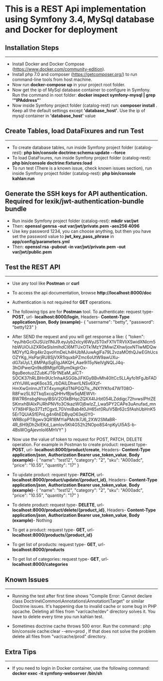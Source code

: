 # This is a REST Api implementation using Symfony 3.4, MySql database and Docker for deployment

## Installation Steps
----------------------
- Install Docker and Docker Compose (https://www.docker.com/community-edition).
- Install php 7.0 and composer (https://getcomposer.org/) to run command-line tools from host machine.
- Now run **docker-compose up** in your project root folder.
- Now get the ip of MySql database container to configure in Symfony. Run the command in root folder: **docker inspect symfony-mysql | grep '"IPAddress"'**
- Now inside Symfony project folder (catalog-rest) run: **composer install** . Keep all the default settings except **'database_host'**. Use the ip of mysql container in **'database_host'** value

## Create Tables, load DataFixures and run Test
-------------------------------------------------
- To create database tables, run inside Symfony project folder (catalog-rest): **php bin/console doctrine:schema:update --force**
- To load DataFixures, run inside Symfony project folder (catalog-rest): **php bin/console doctrine:fixtures:load**
- To run test (There is a known issue, check known issues section), run inside Symfony project folder (catalog-rest): **php bin/console kahlan:run**

## Generate the SSH keys for API authentication. Required for **lexik/jwt-authentication-bundle bundle**
- Run inside Symfony project folder (catalog-rest): **mkdir var/jwt**
- Then: **openssl genrsa -out var/jwt/private.pem -aes256 4096**
- Use key password 1234, you can choose anything, but then you have set the password value to **jwt_key_pass_phrase** in **app/config/parameters.yml**
- Then: **openssl rsa -pubout -in var/jwt/private.pem -out var/jwt/public.pem**

## Test the REST API
----------------------------
- Use any tool like **Postman** or **curl**
- To access the api documentation, browse **http://localhost:8000/doc**
- Authentication is not required for **GET** operations. 
- The following tips are for **Postman** tool. To authenticate: request type- **POST**, url- **localhost:8000/login**, Headers- **Content-Type application/json**,
**Body (example)**- {
    "username": "betty",
    "password": "betty123"
}
- After SEND the request and you will get response a like: 
{
    "token": "eyJhbGciOiJSUzI1NiJ9.eyJyb2xlcyI6WyJST0xFX1VTRVIiXSwidXNlcm5hbWUiOiJiZXR0eSIsImlhdCI6MTUxOTk1MzY2MiwiZXhwIjoxNTIwMDQwMDYyfQ.Rrg4kr2qvoYmDeLh4HJbMJuwAglFa79L2vzaMOthQJwEGhUcsOZYKg_HsParjRU8SjVXR1IquxbPZmc6oUtW9awUXu-dG7aUyL1_6MPApSgElgJAKQH_Aae9i15yNelVgNQLJ4q-3hOiPweiQn9kdBMtjpfGRym0kglrOx-8guBeotuzZZubKJT6r1NEaM_aICT-SOCK37hRLBHn9Uc1nhaASGGbJiFKGyBBvMh40ltCc5LLAyfo1tFgJbFADxtYrIJWLwqK6os3S_rbDAlLDhwrlLNSv6Xzf-HmXwGnlnnJtTXT4xymgKdTNiPGQ7ls_JNX1YKfo47WT08O-R8Fwz5L92TkqSxcqQHHvfBjw5qMEWVt-BW7R6nsbgNnuyIBSiV2O5kBHqcZQXX4IJrbt054LZddigc72hvwsIPhtZESKmxhBIAlxPiJRhPNVfo3CtkazWOj6wIzZ_Lwa5PY2CAPe3uAnufad_mnV7X6HF9jo37TzfCgxtL7GVmiBab4t0JH65xt0RulV5Br62cSfAshUbHnK55ErTQUiASfEPnLg4n6hEDByqO63ejGY0-WRBcpPT8gwv3QR1BMYiaPMctk7J6_2XW2SMaBR-4R_6H9jDh2kIEKd_Lamlov5Kt4G52h2NOpo8S4npKyUl5AS-b-4BsWOgAjevnIoI6MHVY"
}

- Now use the value of token to request for POST, PATCH, DELETE operation. For example in Postman to create product: request type- **POST**, url- **localhost:8000/product/create**, Headers- **Content-Type application/json**,
**Authorization Bearer use_token_value**,
**Body (example)**- {
    "name": "test12",
    "category": "2",
    "sku": "A000adc",
    "price": "10.55",
    "quantity": "17"
}

- To update product: request type- **PATCH**, url- **localhost:8000/product/update/{product_id}**, Headers- **Content-Type application/json**,
**Authorization Bearer use_token_value**,
**Body (example)**- {
    "name": "test12",
    "category": "2",
    "sku": "A000adc",
    "price": "10.55",
    "quantity": "17"
}

- To delete product: request type- **DELETE**, url- **localhost:8000/product/delete/{product_id}**, Headers- **Content-Type application/json**,
**Authorization Bearer use_token_value**,
**Body (example)**- Nothing

- To get a product: request type- **GET**, url- **localhost:8000/products/{product_id}**
- To get list of products: request type- **GET**, url- **localhost:8000/products**
- To get list of categories: request type- **GET**, url- **localhost:8000/categories**

## Known Issues
----------------------------
- Running the test after first time shows "Compile Error: Cannot declare class Doctrine\Common\Annotations\Annotation\Target" or similar Doctrine issues. 
It's happening due to invalid cache or some bug in PHP opcache. Deleting all files from "var/cache/dev" directory solves it. You have to delete every 
time you run kahlan test.

- Sometimes doctrine cache throws 500 error. Run the command : php bin/console cache:clear --env=prod , If that does not solve the problem delete
all files from "var/cache/prod" directory.

## Extra Tips
-----------------
- If you need to login in Docker container, use the following command: **docker exec -it symfony-webserver /bin/sh** 